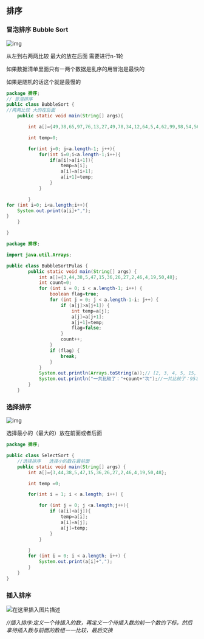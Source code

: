 ## 排序

### 冒泡排序 Bubble Sort



![img](https://img-blog.csdnimg.cn/20210506221229133.gif)

从左到右两两比较 最大的放在后面  需要进行n-1轮

如果数据清单里面只有一两个数据是乱序的用冒泡是最快的

如果是随机的话这个就是最慢的

```java
package 排序;
// 冒泡排序
public class BubbleSort {
//两两比较 大的在后面
    public static void main(String[] args){

        int a[]={49,38,65,97,76,13,27,49,78,34,12,64,5,4,62,99,98,54,56,17,18,23,34,15,35,25,53,51};

        int temp=0;

        for(int j=0; j<a.length-1; j++){
            for(int i=0;i<a.length-1;i++){
                if(a[i]>a[i+1]){
                    temp=a[i];
                    a[i]=a[i+1];
                    a[i+1]=temp;
                }
            }

        }
for (int i=0; i<a.length;i++){
    System.out.print(a[i]+",");
}
    }

}
```



```java
package 排序;

import java.util.Arrays;

public class BubbleSortPulas {
        public static void main(String[] args) {
            int a[]={3,44,38,5,47,15,36,26,27,2,46,4,19,50,48};
            int count=0;
            for (int i = 0; i < a.length-1; i++) {
                boolean flag=true;
                for (int j = 0; j < a.length-1-i; j++) {
                    if (a[j]>a[j+1]) {
                        int temp=a[j];
                        a[j]=a[j+1];
                        a[j+1]=temp;
                        flag=false;
                    }
                    count++;
                }
                if (flag) {
                    break;
                }
            }
            System.out.println(Arrays.toString(a));// [2, 3, 4, 5, 15, 19, 26, 27, 36, 38, 44, 46, 47, 48, 50]
            System.out.println("一共比较了："+count+"次");//一共比较了：95次
        }
    }
```







### 选择排序

![img](https://img-blog.csdnimg.cn/20210506221249385.gif)



选择最小的（最大的）放在前面或者后面

```java
package 排序;

public class SelectSort {
    //选择排序   选择小的数在最前面
    public static void main(String[] args) {
        int a[]={3,44,38,5,47,15,36,26,27,2,46,4,19,50,48};

        int temp =0;

        for(int i = 1; i < a.length; i++) {

            for (int j = 0; j <a.length;j++){
                if (a[i]<a[j]){
                    temp=a[i];
                    a[i]=a[j];
                    a[j]=temp;
                }
            }

        }
        for (int i = 0; i < a.length; i++) {
            System.out.print(a[i]+",");
        }
    }
}
```





### 插入排序

![在这里插入图片描述](https://img-blog.csdnimg.cn/2021050622130485.gif)

*//插入排序:定义一个待插入的数，再定义一个待插入数的前一个数的下标，然后拿待插入数与前面的数组一一比较，最后交换*
